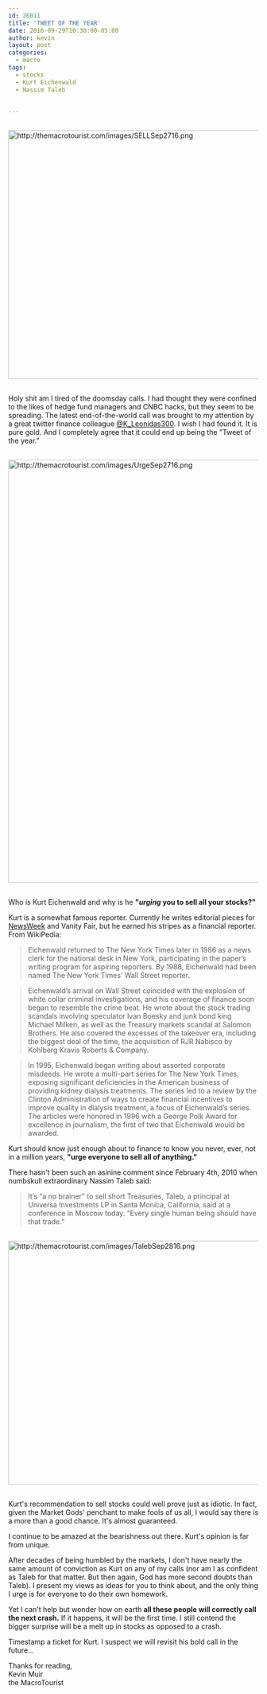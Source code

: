 ```yaml
---
id: 26011
title: 'TWEET OF THE YEAR'
date: 2016-09-29T10:30:00-05:00
author: kevin
layout: post
categories:
  - macro
tags:
  - stocks
  - Kurt Eichenwald
  - Nassim Taleb

   
---
```

<a href="http://themacrotourist.com/images/SELLSep2716.png"><img src="http://themacrotourist.com/images/SELLSep2716.png" alt="http://themacrotourist.com/images/SELLSep2716.png" width="750" height="500" style="margin:30px auto;display:block;"></a>

Holy shit am I tired of the doomsday calls.  I had thought they were confined to the likes of hedge fund managers and CNBC hacks, but they seem to be spreading.  The latest end-of-the-world call was brought to my attention by a great twitter finance colleague [@K_Leonidas300](<https://twitter.com/K_Leonidas300>).  I wish I had found it.  It is pure gold.  And I completely agree that it could end up being the "Tweet of the year."  

<a href="http://themacrotourist.com/images/UrgeSep2716.png"><img src="http://themacrotourist.com/images/UrgeSep2716.png" alt="http://themacrotourist.com/images/UrgeSep2716.png" width="750" height="850" style="margin:30px auto;display:block;"></a>

Who is Kurt Eichenwald and why is he **"*urging* you to sell all your stocks?"**

Kurt is a somewhat famous reporter.  Currently he writes editorial pieces for [NewsWeek](<http://www.newsweek.com/authors/kurt-eichenwald-0>) and Vanity Fair, but he earned his stripes as a financial reporter.  From WikiPedia:

>Eichenwald returned to The New York Times later in 1986 as a news clerk for the national desk in New York, participating in the paper’s writing program for aspiring reporters. By 1988, Eichenwald had been named The New York Times’ Wall Street reporter.

>Eichenwald’s arrival on Wall Street coincided with the explosion of white collar criminal investigations, and his coverage of finance soon began to resemble the crime beat. He wrote about the stock trading scandals involving speculator Ivan Boesky and junk bond king Michael Milken, as well as the Treasury markets scandal at Salomon Brothers. He also covered the excesses of the takeover era, including the biggest deal of the time, the acquisition of RJR Nabisco by Kohlberg Kravis Roberts & Company.

>In 1995, Eichenwald began writing about assorted corporate misdeeds. He wrote a multi-part series for The New York Times, exposing significant deficiencies in the American business of providing kidney dialysis treatments. The series led to a review by the Clinton Administration of ways to create financial incentives to improve quality in dialysis treatment, a focus of Eichenwald’s series. The articles were honored in 1996 with a George Polk Award for excellence in journalism, the first of two that Eichenwald would be awarded.

Kurt should know just enough about to finance to know you never, ever, not in a million years, **"urge everyone to sell all of anything."**

There hasn't been such an asinine comment since February 4th, 2010 when numbskull extraordinary Nassim Taleb said:

>It’s “a no brainer” to sell short Treasuries, Taleb, a principal at Universa Investments LP in Santa Monica, California, said at a conference in Moscow today. “Every single human being should have that trade.”

<a href="http://themacrotourist.com/images/TalebSep2816.png"><img src="http://themacrotourist.com/images/TalebSep2816.png" alt="http://themacrotourist.com/images/TalebSep2816.png" width="750" height="490" style="margin:30px auto;display:block;"></a>

Kurt's recommendation to sell stocks could well prove just as idiotic.  In fact, given the Market Gods' penchant to make fools of us all, I would say there is a more than a good chance.  It's almost guaranteed.

I continue to be amazed at the bearishness out there.  Kurt's opinion is far from unique.  

After decades of being humbled by the markets, I don't have nearly the same amount of conviction as Kurt on any of my calls (nor am I as confident as Taleb for that matter.  But then again, God has more second doubts than Taleb).  I present my views as ideas for you to think about, and the only thing I urge is for everyone to do their own homework.  

Yet I can't help but wonder how on earth **all these people will correctly call the next crash.**  If it happens, it will be the first time.  I still contend the bigger surprise will be a melt up in stocks as opposed to a crash.  

Timestamp a ticket for Kurt.  I suspect we will revisit his bold call in the future...

Thanks for reading,  
Kevin Muir  
the MacroTourist  







